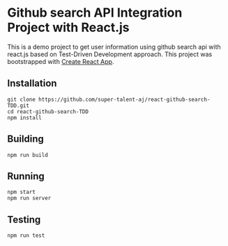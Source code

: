 # Github search API Integration Project with React.js
This is a demo project to get user information using github search api with react.js based on Test-Driven Development approach.
This project was bootstrapped with [Create React App](https://github.com/facebook/create-react-app).

## Installation
```
git clone https://github.com/super-talent-aj/react-github-search-TDD.git
cd react-github-search-TDD
npm install
```

## Building
```
npm run build
```

## Running
```
npm start
npm run server
```

## Testing
```
npm run test
```
